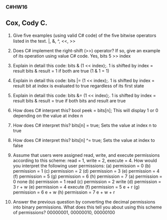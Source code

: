 ### C#HW16
## Cox, Cody C.

1. Give ﬁve examples (using valid C# code) of the ﬁve bitwise operators listed in the text.
|, &, ^, <<, >>

2. Does C# implement the right-shift (>>) operator? If so, give an example of its operation using value C# code.
Yes, bits 5 >> index

3. Explain in detail this code: bits & (1 << index);.
1 is shifted by index = result bits & result = 1 if both are true (1 & 1 = 1)

4. Explain in detail this code: bits |= (1 << index);.
1 is shifted by index = result bit at index is evaluated to true regardless of its first state

5. Explain in detail this code: bits &= (1 << index);.
1 is shifted by index = result bits & result = true if both bits and result are true

6. How does C# interpret this? bool peek = bits[n];
This will display 1 or 0 depending on the value at index n

7. How does C# interpret this? bits[n] = true;
Sets the value at index n to true

8. How does C# interpret this? bits[n] ^= true;
Sets the value at index to false

9. Assume that users were assigned read, write, and execute permissions according to this scheme: read = 1, write = 2, execute = 4. How would you interpret the following user permissions:
(a) permission = 0 (b) permission = 1 (c) permission = 2 (d) permission = 3 (e) permission = 4 (f) permission = 5 (g) permission = 6 (h) permission = 7
(a) permission = 0 none (b) permission = 1 read (c) permission = 2 write (d) permission = 3 r + w (e) permission = 4 execute (f) permission = 5 e + r (g) permission = 6 e + w (h) permission = 7 e + w + r

10. Answer the previous question by converting the decimal permissions into binary permissions. What does this tell you about using this scheme of permissions?
00000001, 00000010, 00000100
